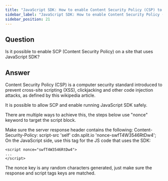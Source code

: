 ```yaml
---
title: "JavaScript SDK: How to enable Content Security Policy (CSP) to work with JavaScript SDK"
sidebar_label: "JavaScript SDK: How to enable Content Security Policy (CSP) to work with JavaScript SDK"
sidebar_position: 21
---
```


<p>
  <button hidden style={{borderRadius:'8px', border:'1px', fontFamily:'Courier New', fontWeight:'800', textAlign:'left'}}> help.split.io link: https://help.split.io/hc/en-us/articles/360033200812-JavaScript-SDK-How-to-enable-Content-Security-Policy-CSP-to-work-with-JavaScript-SDK </button>
</p>

## Question

Is it possible to enable SCP (Content Security Policy) on a site that uses JavaScript SDK?

## Answer

Content Security Policy (CSP) is a computer security standard introduced to prevent cross-site scripting (XSS), clickjacking and other code injection attacks, as defined by this wikipedia article.

It is possible to allow SCP and enable running JavaScript SDK safely.

There are multiple ways to achieve this, the steps below use "nonce" keyword to target the script block.

Make sure the server response header contains the following:
Content-Security-Policy: script-src 'self' cdn.split.io 'nonce-swfT4W3546RtDw4';
On the JavaScript side, use this tag for the JS code that uses the SDK:
```
<script nonce="swfT4W3546RtDw4">
...
</script>
```

The nonce key is any random characters generated, just make sure the response and script tags keys are matched.